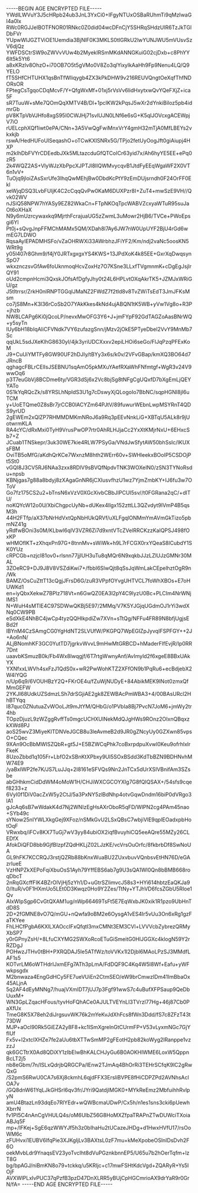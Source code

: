 -----BEGIN AGE ENCRYPTED FILE-----
YWdlLWVuY3J5cHRpb24ub3JnL3YxCi0+IFgyNTUxOSBaRUhmTi9qMzIwaGI4a0lx
RWc0RGJJelBOTFNOR01RNkc0Z0did04wcDFnCjY5SHRqSHdzUlR6TzJkTGlDbFVr
YUpwWlJGZTViOE1Uemdia3BjNlF0K3MKLS0tIGRkU2lwYUNJWU5mVUsvSzV6djQz
YWFDSCtrSW9oZWVvVUw4b2MyeklRSmMKdANNGKuiG02cjDxb+c8PhYY6It5k5Yt6
a8xKRzlv8OhzO+i70OB7O5t5gVMo0V8Zo3qlYixylkAaHh9Fp9Nenu4LQ/Q9YELO
fT5SHfCHTUHX1qsBnTfWIiqygb4ZX3kPkDHW9v216REUVQngtOeXqfThfNDORsOR
FPtegCsTgqoCDqMcvF/Y+QfgWxMf+01xj5rVsVv6lidHxytxwQvYQeFXjZ+ica5F
sR7TuuW+sMe7QOmQqXMTV4B/Dl+1pcIKW2kPqsJ5wXr2dYnkiBiloz5pb4idmrGb
pV8KTpVbVJHfo8xgS95I0CWJHj71svlUJN0LNf6e6sG+K5qlJOVcxgACEWpjV7iO
rUELcphXQf1iwt0ePA/CNn+3A5VwQgFwiMnxVrY4gmH32mTjA0MfLBEYs2vkxkjb
rswA/HedHUFoUlSeqashO+oTCwKXISNRx5G/TPjo2fetUyOogJft0giAiupj4HXP
m2kIhDbFVYrCDEedbJXk5MLtazcduGfQTCoICr63yid7x/Ah6hyYE5EE+ePq0zR5
2k4WQZ2AS+VlyWJzXbPpcXJPTJl8lIQWMvycqvB1JtdFyEEqWgaWF2X0VT6n1vV+
TuOjq9jloiZAsSxrUfe3IhqQwMEhjBw0DbdKcPtY9zEmDUjsrndh0F24OrFF0Ekl
xeWjqDSQ3LvbFUIjK4C2cCqqQvPw0KaM6DUXPzr8I+ZuT4+mwSzE9VH//Qvk02WV
nJSiQ58NPW7hYASy9EZ82WkaCn+FTpNKOqTpcWABVZcxyaWTuR95suJaOt6oXHaX
N9y6mUzrcywaxkq9MjrthFcrajuaUG5zZwmL3uMowr2HjB6/TVCe+PWoEpsgi6Yl
Pt0j+sQvgJnpFFMChMAMx5QM/XDah8l7Ay6JW7nW0UpUYF2BjU4rGd6wmEG7LDWO
RqsaAylEPADMHSFo/vZaOHRWXi33AWrbhzJFiYF2/Km/ndj2vaNc5oosKN5WRt9g
y05l407r8Ghm9/f4jY0JRTxgxgxYS4KWS+13JPdXoK4k85EE+GxrXqDwqsynSpO7
wkxznczsvGfAw6foUknmoqHcvZoxHz7O7KSne3LLxfTVgmnmK+cDgEgJsjlrQY91
oUd2cmpnHcmi3QxskJOfsAfDgfyJhy0t24L6HPLvtOXqAkrTK5+JZMJxWRiGU/gz
J5tltrrsr/ZrkH0nlRNPTGGqlJMaNZ2FWdZ7f2tId8v8TvZWiTsEdT3JmJFKsMsm
co7jS8Mn+K3l36rCoSb2O7YAkKkes4kNd4ujABQN1tK5WB+yVw1Vg8o+R3P+jhzb
NW8LCAPg6Ki0jQcoLP/nevxMwOFG3Y6+J+jmFYpF92GdTAGZoAasBNrWQ+y5syTn
IUy6bH18bIqAliCFVNdk7VY6zufazgSnn/jMzv2jOkE5PTyeDbel2VvY9MnMb7Sc
qqUkL5sdJXeKlhG8630yI/4jk3yriUDCXxxv2epiLHOi6seGo/FlJqPzqPFExKoM
J9+CuUiYMTFy8GW90UF2hDJIy/tBYy3x6s/k0v/2VFvGBap/kmXQ3BO64d7JRncB
qghagcFBLrCElIsJSEBNU1sqAmO5pkMXuYAefRXaWhFNfmtgf+WgR3v24V9wwOq6
p3T7euGbVj8BCDme6ty/VGR3dSj6x2Vc8bjSg8tNFgCgUQxfD7bXgEmLjQEYYATo
0S1kYqRQcZk/s8YRSLhNpIdS3U1g7cDswyXjQLogoIo7BbNC/sqpHGNI8jI6uTCM
y+UoETQme0Z8sBr7jrCCB0lACYZm64PJtV/89fuwurWEbnLwpMSYRnT4QDS9yrUD
2gEWEm2xQlZP7RHMMDMKmNRoJ6a9Rq3pEEvNnkLiG+XBTqU5ALk8r9jUotwrmKLA
RA4cYC/dRxMxi0TyH9VrusPwOP7rtr0AhRLHJjaCc2YxXtKMjrNxU+6EHxcSb7+Z
JCuab1TNSkepr/3uk30WE7kie4RLW7PSyGa/VNdJwSfytAW50bhSsIc/IKUXsFBM
OviTB5oMfG/aKdhQrKCe7WxnzM8hth2WErr60v+SWHleekxBOoIP5CSDOjPt5St0
vGQI8J3CV5RJ6NAa3zxx8RDlV9sBVQfNpdvTNK3WOXeIN0/zSN3TYNoRsdu+npsb
KBNjgas7g88a8bdyj8zXAgaGnNR6jCXIusvfhzU1wz7YjmZmbKY+IJ6fu3w7OToV
Go7fz175CS2u2+bTnsN6xVzV0XGcXivbCBbJlPCUI5sv//t0FGRana2qC/+dITU/
noKQYcW12o0U/XbiChgpcUyNb+dUKex4llgx152zttLL3QZvdyt9lVmP4B5qsM3h
44H2FTfp/aX37bNrHdVxtQpNbHUkQRVf/uXLFgqlONMmYmAVmGkTizo5pbmNZ41g
yRdfwBOni3s0M/KLbwl6qlV3VZR6Zi7d9xntVTcZVelRRCKzzKaIQPSJ498fOxKP
wHMOflKT+zXhqxPn97G+8tnnMv+sWiWk+h9L7rFCGX0rxYQeaS8lCubdY1SK0YUz
cRPCGb+nzjcI81ov0+rlsnn77jjIUH3uTu8qMQr6N9xqkbJJzLZlUJzGMNr30MAL
3ZOeRC9+DJ9J8V8VSZdiKwi7+/fbbI6SlwQjt8qSsJqWmLakCEpelhztOgR9n/Wk
BAMZ/OsCuZttT13cQgjJFrsD6G/zuR3VPpfOYvgUHTVCL7foWhXBOs+E7oHUWKd1
en+iyQbxXekwZ7BPlz718Vt+n6GwQZ0EA3l2pY4C9lyzU0Bc+PLCIm4NrWNjlMS1
N+WuH4sMTlE4C97SDWwQKBj5E97/2MMq/V7K5YJGjqUGdmOJ1rYi3wdXNq0CW9PB
eSdXkE4NhBC4jwCp4tyzQQHIkpdiZw7XVn+sTtQg/NFFu4FR89N8bfjUgjsEBd2f
lBYnM4CzSAmgCG0YgHdNT2SLVUfW/PKGPQ7WpEGIZpJyvqIFSPFGY++2J+Ao6nN/
ALjBNomhKF3GC0YutTD7jgrkvWvvL9mHwMtGRBCD+hMaderFlfEvjR/Ip0RR7Dnt
uaavbKSmuzB0k/Fb4Wx8lwqgjf/6T7rtgWwnyAnf/AvImyld2f6xgeE8BBxUAkYX
YXNfxxLWVh4sxFzJ1QdS0x+wR2PwWohKTZ2XFfON9b1PqRu6+ecBdjebX2W4IYQG
n/Up6q9/6VOUHBzY2Q+FKrOE4u/fZuWjNUDyE+84AbikMEK9INot0zmxQfMmGEFW
2YKJI68UdkUZSdmzLSh7drSGjiAE2gk8ZEWBAcPmWBA3+4/00BAsURcl2HhBTYqq
I87quc0ZNutuaZvWOoLJt9mJtYM/QHbG/o1PVbIa8Bj7PvcN7JoM6+jmWy2tr4hb
TOpzDjuzL9zWZggRvffTs0mgcUCHXUlNekMdQJgHWs9ROnz2OIxnQBqxzkXWd8PJ
aoS25wvZ3MiyeKITDNVeJGCB8u3leAvmeB2d9JR0gZNcyUy0GZXwn85vpsO+CQec
9XAn9OcBbMWISZQbR+gt5J+E5BZWCqPhk7coBxrpdpuXvwl0Keu9ofrhlxlrFkeK
8UzoZbbd1q105Fr+LbfO2xSBnKtXPbxy9UI5SOxBSdd3KdTbBZN9BDHNvhMW74E9
/yaBxIWP2fe7K/JS7LuJJq+2I8161eSFVQs9Nn2JnTCx5dUrXSIVBnifAm3SZsbe
abGHhkmCidDdWM4oMoW1H/CHJiWXCGCOYXIg7G8fQIQSAX+/54sfs9cqef8233+z
6VyI0f1DiV0acZxW5y2CtJ/5a3PxNY5zlBdNhp4otvGqwDndm16biP0dVRgo3lA1
gJcAq6sB7wWdakK4d7Nj2WNIzEgHsAXrOboR5qFD/WlPN2cg4PAm45nao+SYb49c
sYNow25nIYWLXkgGej9XFoz/nSMkGvU2LSxQBsC7wbjiVlE9qplEOadxpbHotOqF
VRwxbq/iFCv8KX7TuGj7wV3yy84ubiOX2iqfBvuyhiCQ5eeAQre55MZy26CLEDfX
AfokDiQFD8bb9GjfBIzpfZQdHKLjZ02LJzKE/vcVrsOuOrfc/8fkbrbDf8SwNoUA
GL9hFK7KCCRQJ3rstjQZRb88bKnxWuaBU2ZUxvbuvVQnbsvEtHN76D/eGAzrIueE
VzHNPZkXEPoFqiXbuOsS1Ayh79YffEBS6ab7g9U3sQA1Wl0Qn8bBMB668roqDbcT
2nRqGXcffFIK4BZrOlVjHj5zYh1/D+uGtrSZIimvcJ58s3+HYi614hbtzEaQKJa9
0/ItuR/v0F1HXmUo5LEt0D3Kwqz0Ho9Y2Zes/TtNy+YTJhVD6fcsZGbU5Rloe1Qv
AIxWIpSgp6CvGtQXAM1ug/nWp66469TsFt5E7EqWxbJK0xik1R1pzo9UbHnTdD8S
2D+2fGMNE8vO7Q/mGU+nQwfa9oBM2e6OysgA1vES4Ir5vUu3On6xRg1gzFaTKYee
FhLHCfPgbA6KXlLXAOccIFxQfqtI3mxCMNt3EM3CVl+LVVVcbZybrezQRMyXbSP7
y0rGPnyZsH/+8LfuCXYMG2SWXoRcoETuGiSmeitG0HIJGGXc4klogN59Y2rRZDgJ
POHwzJTHv0tBH+PXRQDAJ5le5ATfWz/toVVKx1I2Djbl6MAoLPzSJ3MMdfLAF1s5
KOTvrLM6oWTHdrIJxmEFg7ATh3pLmA/FdDQF9C4Kq4W5l8Wf+Eafu+yWFwkpsgdx
M2bnwaza4EngGdHCy5FE7ueVUiEn2CtmSEO/eW9brCmwzIDm41ImBbaOx45ALjnA
5q2AF4dEyMNNg7/huajVXmIDT7jUJ7p3Fgf91wwS7c4uBufXFPSaup9QeDbUuxM+
WN3GpLZqacHFous/tyvHoFQhACe0AJULTVEYnLI3TVrzl77Hg+46j87Cb0PaXfUx
TmeG8K5X78eh2diJrgsuvWK76k2mYeKvJdXhFcs8fWn3Ddd/fS7c8ZFzT43t73DW
MJP+aOcl90Rk5GiEZA2y8F8+kc1ISmXgrelnGtCUrmFP+V53vLyxmNGc7GjYfIUf
Fx5v+l2xtcIXHZe7fe2aUu6tbXTTwSmMP2gFEotH2pb82koWyg2lRanppe1vzzzJ
qk6GCTtrX0Ad8QDiXY1zIbElwBhKALCHJyGu6B0AOKHIWME6LoxW5QppnBcLT2j5
nb8eGbm/7n/ISLxQdrjbQRGCPa/IEnw2TJmAq4BhOrRi3TEHrSCfqK9lC2gRwQxG
/S2pmS6RwU0CA7s6Xj8ckmhL6qjdFFX3ErsliBVPE8fHiCDPZPd2AVNhsAclOA7v
/GQ8dnW61YqLJkGHSrl6qv3fr/JYri9QatdjIMGK0+MYkReEmz2MbfuihhRvlpyN
amU4BtazLn93dqEo7RlYEdr+wQWBcmaUDwP/Cx5h/n1es1sns3cki6pUewhXbrrN
fv1PI5C4nAnCgVHULQ4s/oM6UlbZ56G8HoMXZfpaTRAPnZTwDUWciTXoiaABJq5F
mp+/lFKej+SgE6qzWWYJf5h3z0bIhaHu2tUCazeJHDg+d1HwxHVfU17/rsOoWM6c
zFUHvxi1EUBV6IfqPie3XJKgIjLv3BAXtsL0zF7mu+kMeXpobeOSlnIDsDvh2F6O
oekMvbLdr9YnaqsEV23yoTvcIht8dVuPGznkbnnEP5/U65u7b2hOerTqfm+lzT8G
bg/bpAGJ/niBmKN8o79+tckkq/u5KRIjc+c17mwFSHtKdcVgd+ZQARyR+Ys5IOjF
AVXWlPLxIvPUC37qPzfB3pzD47DnXLRR5yBUjCpHGCmrioAX9drYaR9r0GrN/fA=
-----END AGE ENCRYPTED FILE-----
